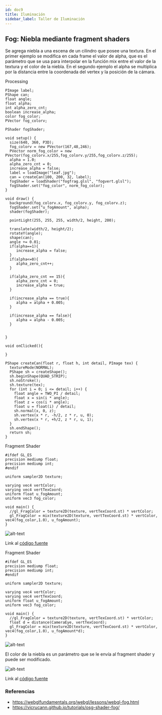 ```yaml
---
id: doc9
title: Iluminación
sidebar_label: Taller de Iluminación
---
```


## Fog: Niebla mediante fragment shaders
Se agrega niebla a una escena de un cilindro que posee una textura. En el primer ejemplo se modifica en cada frame el valor de alpha,
que es el parámetro que se usa para interpolar en la función mix entre el valor de la textura y el color de la niebla. En el segundo
ejemplo el alpha se multiplica por la distancia entre la coordenada del vertex y la posición de la cámara.

Processing
```
PImage label;
PShape can;
float angle;
float alpha;
int alpha_zero_cnt;
boolean increase_alpha;
color fog_color;
PVector fog_colorv;

PShader fogShader;

void setup() {
  size(640, 360, P3D);
  fog_colorv = new PVector(167,48,246);
  PVector norm_fog_color = new PVector(fog_colorv.x/255,fog_colorv.y/255,fog_colorv.z/255);
  alpha = 1.0;
  alpha_zero_cnt = 0;
  increase_alpha = false;
  label = loadImage("leaf.jpg");
  can = createCan(100, 200, 32, label);
  fogShader = loadShader("fogfrag.glsl", "fogvert.glsl");
  fogShader.set("fog_color", norm_fog_color);
}

void draw() {    
  background(fog_colorv.x, fog_colorv.y, fog_colorv.z);
  fogShader.set("u_fogAmount", alpha);
  shader(fogShader);

  pointLight(255, 255, 255, width/2, height, 200);  

  translate(width/2, height/2);
  rotateY(angle);  
  shape(can);  
  angle += 0.01;
  if(alpha==1){
     increase_alpha = false;
  }
  if(alpha<=0){
     alpha_zero_cnt++;
  }

  if(alpha_zero_cnt == 15){
     alpha_zero_cnt = 0;
     increase_alpha = true;
  }

  if(increase_alpha == true){
     alpha = alpha + 0.005;
  }

  if(increase_alpha == false){
     alpha = alpha - 0.005;
  }


}

void onClicked(){

}

PShape createCan(float r, float h, int detail, PImage tex) {
  textureMode(NORMAL);
  PShape sh = createShape();
  sh.beginShape(QUAD_STRIP);
  sh.noStroke();
  sh.texture(tex);
  for (int i = 0; i <= detail; i++) {
    float angle = TWO_PI / detail;
    float x = sin(i * angle);
    float z = cos(i * angle);
    float u = float(i) / detail;
    sh.normal(x, 0, z);
    sh.vertex(x * r, -h/2, z * r, u, 0);
    sh.vertex(x * r, +h/2, z * r, u, 1);    
  }
  sh.endShape();
  return sh;
}
```

Fragment Shader
```
#ifdef GL_ES
precision mediump float;
precision mediump int;
#endif

uniform sampler2D texture;

varying vec4 vertColor;
varying vec4 vertTexCoord;
uniform float u_fogAmount;
uniform vec3 fog_color;

void main() {
  //gl_FragColor = texture2D(texture, vertTexCoord.st) * vertColor;
  gl_FragColor = mix(texture2D(texture, vertTexCoord.st) * vertColor, vec4(fog_color,1.0), u_fogAmount);
}

```

![alt-text](assets/cil.gif)


Link al [código fuente](https://github.com/VisualUN/Processing/tree/master/fog_cilinder)


Fragment Shader
```
#ifdef GL_ES
precision mediump float;
precision mediump int;
#endif

uniform sampler2D texture;

varying vec4 vertColor;
varying vec4 vertTexCoord;
uniform float u_fogAmount;
uniform vec3 fog_color;

void main() {
  //gl_FragColor = texture2D(texture, vertTexCoord.st) * vertColor;
  float d = distance(CameraEye, vertTexCoord);
  gl_FragColor = mix(texture2D(texture, vertTexCoord.st) * vertColor, vec4(fog_color,1.0), u_fogAmount*d);
}

```

![alt-text](assets/w.gif)

El color de la niebla es un parámetro que se le envía al fragment shader y puede ser modificado.

![alt-text](assets/green_fog.gif)

Link al [código fuente](https://github.com/VisualUN/Processing/tree/master/fog_w)


### Referencias
- https://webglfundamentals.org/webgl/lessons/webgl-fog.html
- https://vicrucann.github.io/tutorials/osg-shader-fog/
